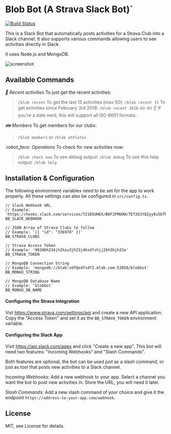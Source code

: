 # Blob Bot (A Strava Slack Bot)`
[![Build Status](https://travis-ci.org/felixrieseberg/blob-bot.svg?branch=master)](https://travis-ci.org/felixrieseberg/blob-bot)

This is a Slack Bot that automatically posts activities for a Strava Club into
a Slack channel. It also supports various commands allowing users to see
activities directly in Slack.

It uses Node.js and MongoDB.

![screenshot](https://user-images.githubusercontent.com/1426799/36899534-33e34942-1e28-11e8-93ab-809ab0b7cc38.png)

## Available Commands

*:runner: Recent activities*
To just get the recent activities:
> `/blob recent`
To get the last 15 activities (max 50):
> `/blob recent 15`
To get activities since February 3rd 2018:
> `/blob recent 2018-02-03`
:point_up: If you're a date nerd, this will support all ISO 8601 formats.

*:family: Members*
To get members for our clubs:
> `/blob members` or `/blob athletes`

*:robot_face: Operations*
To check for new activities now:
> `/blob check now`
To see debug output:
> `/blob debug`
To see this help output:
> `/blob help`

## Installation & Configuration

The following environment variables need to be set for the app to work properly.
All these settings can also be configured in `src/config.ts`.

```
// Slack Webhook URL
// Example: 'https://hooks.slack.com/services/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'
BB_SLACK_WEBHOOK

// JSON Array of Strava Clubs to follow
// Example: '[{ "id": "336978" }]'
BB_STRAVA_CLUBS

// Strava Access Token
// Example: '9834bh234jh2hiu3jh23j4hsdfshjj2bh3bjh23a'
BB_STRAVA_TOKEN

// MongoDB Connection String
// Example: 'mongodb://blob:sdf@sdfsdf2.mlab.com:53958/blobbot'
BB_MONGO_STRING

// MongoDB Database Name
// Example: 'blobbot'
BB_MONGO_DB_NAME
```

#### Configuring the Strava Integration

Vist https://www.strava.com/settings/api and create a new API application.
Copy the "Access Token" and set it as the `BB_STRAVA_TOKEN` environment variable.

#### Configuring the Slack App

Visit https://api.slack.com/apps and click "Create a new app". This bot will
need two features: "Incoming Webhooks" and "Slash Commands".

Both features are optional, the bot can be used just as a slash command, or
just as tool that posts new activities to a Slack channel.

*Incoming Webhooks*: Add a new webhook to your app. Select a channel you want
the bot to post new activities in. Store the URL, you will need it later.

*Slash Commands*: Add a new slash command of your choice and give it the
endpoint `https://address-to-your-app.com/webhook`.

## License

MIT, see License for details.
